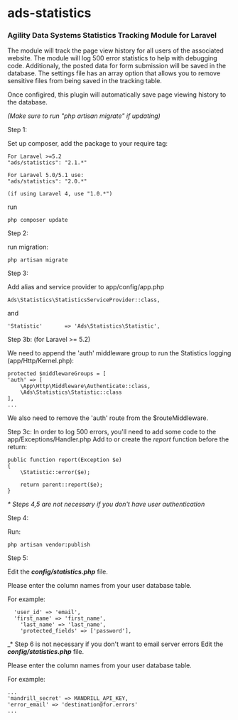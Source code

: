 ads-statistics
==============

<h3>Agility Data Systems Statistics Tracking Module for Laravel</h3>

The module will track the page view history for all users of the associated website. The module will log 500 error statistics to help with debugging code. Additionaly, the posted data for form submission will be saved in the database. The settings file has an array option that allows you to remove sensitive files from being saved in the tracking table.

Once configired, this plugin will automatically save page viewing history to the database.

_(Make sure to run "php artisan migrate" if updating)_

Step 1:

Set up composer, add the package to your require tag:
```
For Laravel >=5.2
"ads/statistics": "2.1.*"

For Laravel 5.0/5.1 use:
"ads/statistics": "2.0.*"

(if using Laravel 4, use "1.0.*")
```

run
```
php composer update
```

Step 2:

run migration: 
```
php artisan migrate
```

Step 3:

Add alias and service provider to app/config/app.php
```
Ads\Statistics\StatisticsServiceProvider::class,
```
and
```
'Statistic'       => 'Ads\Statistics\Statistic',
```

Step 3b: (for Laravel >= 5.2)

We need to append the 'auth' middleware group to run the Statistics logging (app/Http/Kernel.php):
```
protected $middlewareGroups = [
'auth' => [
    \App\Http\Middleware\Authenticate::class,
    \Ads\Statistics\Statistic::class
],
...
```

We also need to remove the 'auth' route from the $routeMiddleware.

Step 3c:
In order to log 500 errors, you'll need to add some code to the app/Exceptions/Handler.php
Add to or create the *report* function before the return:
```
public function report(Exception $e)
{
    \Statistic::error($e);
	
    return parent::report($e);
}
```

_* Steps 4,5 are not necessary if you don't have user authentication_

Step 4:

Run:
```
php artisan vendor:publish
```

Step 5:

Edit the _<b>config/statistics.php</b>_ file.

Please enter the column names from your user database table.

For example:
```
  'user_id' => 'email',
  'first_name' => 'first_name',
	'last_name' => 'last_name',
	'protected_fields' => ['password'],
```

_* Step 6 is not necessary if you don't want to email server errors
Edit the _<b>config/statistics.php</b>_ file.

Please enter the column names from your user database table.

For example:
```
...
'mandrill_secret' => MANDRILL_API_KEY,
'error_email' => 'destination@for.errors'
...
```
